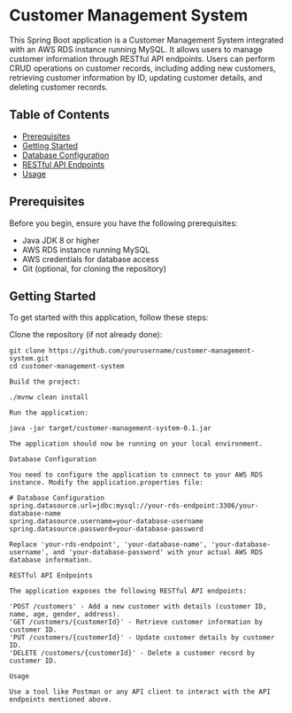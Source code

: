# Customer Management System

This Spring Boot application is a Customer Management System integrated with an AWS RDS instance running MySQL. It allows users to manage customer information through RESTful API endpoints. Users can perform CRUD operations on customer records, including adding new customers, retrieving customer information by ID, updating customer details, and deleting customer records.

## Table of Contents

- [Prerequisites](#prerequisites)
- [Getting Started](#getting-started)
- [Database Configuration](#database-configuration)
- [RESTful API Endpoints](#restful-api-endpoints)
- [Usage](#usage)
  
## Prerequisites

Before you begin, ensure you have the following prerequisites:

- Java JDK 8 or higher
- AWS RDS instance running MySQL
- AWS credentials for database access
- Git (optional, for cloning the repository)

## Getting Started

To get started with this application, follow these steps:

Clone the repository (if not already done):

```shell
git clone https://github.com/yourusername/customer-management-system.git
cd customer-management-system

Build the project:

./mvnw clean install

Run the application:

java -jar target/customer-management-system-0.1.jar

The application should now be running on your local environment.

Database Configuration

You need to configure the application to connect to your AWS RDS instance. Modify the application.properties file:

# Database Configuration
spring.datasource.url=jdbc:mysql://your-rds-endpoint:3306/your-database-name
spring.datasource.username=your-database-username
spring.datasource.password=your-database-password

Replace 'your-rds-endpoint', 'your-database-name', 'your-database-username', and 'your-database-password' with your actual AWS RDS database information.

RESTful API Endpoints

The application exposes the following RESTful API endpoints:

'POST /customers' - Add a new customer with details (customer ID, name, age, gender, address).
'GET /customers/{customerId}' - Retrieve customer information by customer ID.
'PUT /customers/{customerId}' - Update customer details by customer ID.
'DELETE /customers/{customerId}' - Delete a customer record by customer ID.

Usage

Use a tool like Postman or any API client to interact with the API endpoints mentioned above.
